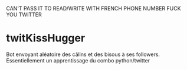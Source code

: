 CAN'T PASS IT TO READ/WRITE WITH FRENCH PHONE NUMBER
FUCK YOU TWITTER

twitKissHugger
==============

Bot envoyant aléatoire des câlins et des bisous à ses followers. <br/>
Essentiellement un apprentissage du combo python/twitter
